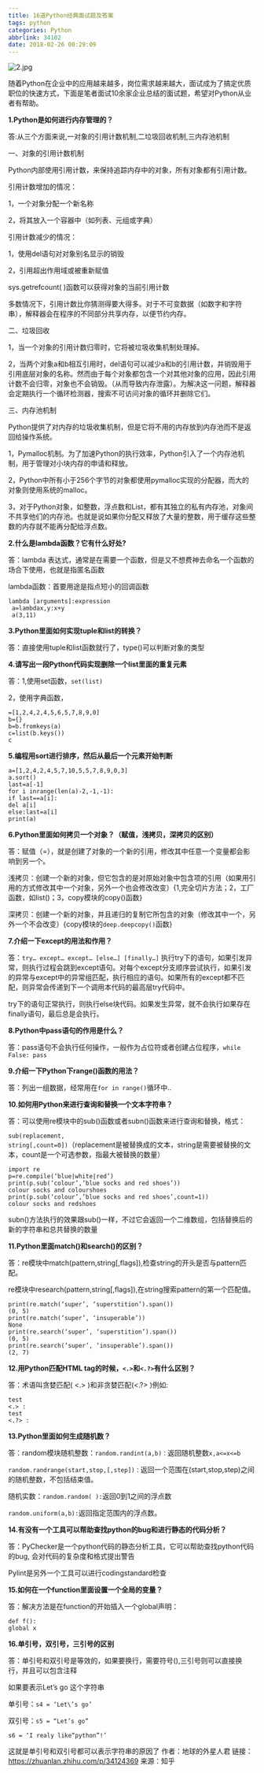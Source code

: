 ```yaml
---
title: 16道Python经典面试题及答案
tags: python
categories: Python
abbrlink: 34102
date: 2018-02-26 00:29:09
---
```

![2.jpg](https://i.loli.net/2018/03/07/5a9f243cc7725.jpg)

随着Python在企业中的应用越来越多，岗位需求越来越大，面试成为了搞定优质职位的快速方式，下面是笔者面试10余家企业总结的面试题，希望对Python从业者有帮助。

<b>1.Python是如何进行内存管理的？</b>

答:从三个方面来说,一对象的引用计数机制,二垃圾回收机制,三内存池机制

一、对象的引用计数机制
<!--more-->
Python内部使用引用计数，来保持追踪内存中的对象，所有对象都有引用计数。

引用计数增加的情况：

1，一个对象分配一个新名称

2，将其放入一个容器中（如列表、元组或字典）

引用计数减少的情况：

1，使用del语句对对象别名显示的销毁

2，引用超出作用域或被重新赋值

sys.getrefcount( )函数可以获得对象的当前引用计数

多数情况下，引用计数比你猜测得要大得多。对于不可变数据（如数字和字符串），解释器会在程序的不同部分共享内存，以便节约内存。

二、垃圾回收

1，当一个对象的引用计数归零时，它将被垃圾收集机制处理掉。

2，当两个对象a和b相互引用时，del语句可以减少a和b的引用计数，并销毁用于引用底层对象的名称。然而由于每个对象都包含一个对其他对象的应用，因此引用计数不会归零，对象也不会销毁。（从而导致内存泄露）。为解决这一问题，解释器会定期执行一个循环检测器，搜索不可访问对象的循环并删除它们。

三、内存池机制

Python提供了对内存的垃圾收集机制，但是它将不用的内存放到内存池而不是返回给操作系统。

1，Pymalloc机制。为了加速Python的执行效率，Python引入了一个内存池机制，用于管理对小块内存的申请和释放。

2，Python中所有小于256个字节的对象都使用pymalloc实现的分配器，而大的对象则使用系统的malloc。

3，对于Python对象，如整数，浮点数和List，都有其独立的私有内存池，对象间不共享他们的内存池。也就是说如果你分配又释放了大量的整数，用于缓存这些整数的内存就不能再分配给浮点数。

<b>2.什么是lambda函数？它有什么好处?</b>

答：lambda 表达式，通常是在需要一个函数，但是又不想费神去命名一个函数的场合下使用，也就是指匿名函数

lambda函数：首要用途是指点短小的回调函数

<pre><code>lambda [arguments]:expression
 a=lambdax,y:x+y
 a(3,11)</code></pre>

<b>3.Python里面如何实现tuple和list的转换？</b>

答：直接使用tuple和list函数就行了，type()可以判断对象的类型

<b>4.请写出一段Python代码实现删除一个list里面的重复元素</b>

答：1,使用set函数，<code>set(list)</code>

2，使用字典函数，
<pre><code>=[1,2,4,2,4,5,6,5,7,8,9,0]
b={}
b=b.fromkeys(a)
c=list(b.keys())
c</code></pre>

<b>5.编程用sort进行排序，然后从最后一个元素开始判断</b>
<pre><code>a=[1,2,4,2,4,5,7,10,5,5,7,8,9,0,3]
a.sort()
last=a[-1]
for i inrange(len(a)-2,-1,-1):
if last==a[i]:
del a[i]
else:last=a[i]
print(a)</code></pre>

<b>6.Python里面如何拷贝一个对象？（赋值，浅拷贝，深拷贝的区别）</b>

答：赋值（=），就是创建了对象的一个新的引用，修改其中任意一个变量都会影响到另一个。

浅拷贝：创建一个新的对象，但它包含的是对原始对象中包含项的引用（如果用引用的方式修改其中一个对象，另外一个也会修改改变）{1,完全切片方法；2，工厂函数，如list()；3，copy模块的copy()函数}

深拷贝：创建一个新的对象，并且递归的复制它所包含的对象（修改其中一个，另外一个不会改变）{copy模块的<code>deep.deepcopy()</code>函数}

<b>7.介绍一下except的用法和作用？</b>

答：<code>try… except… except… [else…] [finally…]</code>
执行try下的语句，如果引发异常，则执行过程会跳到except语句。对每个except分支顺序尝试执行，如果引发的异常与except中的异常组匹配，执行相应的语句。如果所有的except都不匹配，则异常会传递到下一个调用本代码的最高层try代码中。

try下的语句正常执行，则执行else块代码。如果发生异常，就不会执行如果存在finally语句，最后总是会执行。

<b>8.Python中pass语句的作用是什么？</b>

答：pass语句不会执行任何操作，一般作为占位符或者创建占位程序，<code>while False: pass</code>

<b>9.介绍一下Python下range()函数的用法？</b>

答：列出一组数据，经常用在<code>for in range()</code>循环中..

<b>10.如何用Python来进行查询和替换一个文本字符串？</b>

答：可以使用re模块中的sub()函数或者subn()函数来进行查询和替换，格式：

<code>sub(replacement, string[,count=0])</code>（replacement是被替换成的文本，string是需要被替换的文本，count是一个可选参数，指最大被替换的数量）
<pre><code>import re
p=re.compile(‘blue|white|red’)
print(p.sub(‘colour’,’blue socks and red shoes’))
colour socks and colourshoes
print(p.sub(‘colour’,’blue socks and red shoes’,count=1))
colour socks and redshoes</code></pre>

subn()方法执行的效果跟sub()一样，不过它会返回一个二维数组，包括替换后的新的字符串和总共替换的数量

<b>11.Python里面match()和search()的区别？</b>

答：re模块中match(pattern,string[,flags]),检查string的开头是否与pattern匹配。

re模块中research(pattern,string[,flags]),在string搜索pattern的第一个匹配值。
<pre><code>print(re.match(‘super’, ‘superstition’).span())
(0, 5)
print(re.match(‘super’, ‘insuperable’))
None
print(re.search(‘super’, ‘superstition’).span())
(0, 5)
print(re.search(‘super’, ‘insuperable’).span())
(2, 7)
</code></pre>
<b>12.用Python匹配HTML tag的时候，<code><.></code>和<code><.?></code>有什么区别？</b>

答：术语叫贪婪匹配( <.> )和非贪婪匹配(<.?> )例如:
<pre><code>test
<.> :
test
<.?> :</code></pre>

<b>13.Python里面如何生成随机数？</b>

答：random模块随机整数：<code>random.randint(a,b)：</code>返回随机整数<code>x,a<=x<=b</code>

<code>random.randrange(start,stop,[,step])：</code>返回一个范围在(start,stop,step)之间的随机整数，不包括结束值。

随机实数：<code>random.random( ):</code>返回0到1之间的浮点数

<code>random.uniform(a,b):</code>返回指定范围内的浮点数。

<b>14.有没有一个工具可以帮助查找python的bug和进行静态的代码分析？</b>

答：PyChecker是一个python代码的静态分析工具，它可以帮助查找python代码的bug, 会对代码的复杂度和格式提出警告

Pylint是另外一个工具可以进行codingstandard检查

<b>15.如何在一个function里面设置一个全局的变量？</b>

答：解决方法是在function的开始插入一个global声明：
<pre><code>def f():
global x</code></pre>

<b>16.单引号，双引号，三引号的区别</b>

答：单引号和双引号是等效的，如果要换行，需要符号(),三引号则可以直接换行，并且可以包含注释

如果要表示Let’s go 这个字符串

单引号：<code>s4 = ‘Let\’s go’</code>

双引号：<code>s5 = “Let’s go”</code>

<code>s6 = ‘I realy like“python”!’</code>

这就是单引号和双引号都可以表示字符串的原因了
作者：地球的外星人君
链接：https://zhuanlan.zhihu.com/p/34124369
来源：知乎